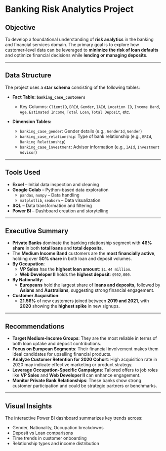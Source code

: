 # Banking Risk Analytics Project

## Objective  
To develop a foundational understanding of **risk analytics** in the banking and financial services domain. The primary goal is to explore how customer-level data can be leveraged to **minimize the risk of loan defaults** and optimize financial decisions while **lending or managing deposits**.

---

## Data Structure  
The project uses a **star schema** consisting of the following tables:

- **Fact Table: `banking_case_customers`**
  - Key Columns: `ClientID`, `BRId`, `Gender`, `IAId`, `Location ID`, `Income Band`, `Age`, `Estimated Income`, `Total Loan`, `Total Deposit`, etc.

- **Dimension Tables:**
  - `banking_case_gender`: Gender details (e.g., `GenderId`, `Gender`)
  - `banking_case_relationship`: Type of bank relationship (e.g., `BRId`, `Banking Relationship`)
  - `banking_case_investment`: Advisor information (e.g., `IAId`, `Investment Advisor`)

---

## Tools Used  
- **Excel** – Initial data inspection and cleaning  
- **Google Colab** – Python-based data exploration  
  - `pandas`, `numpy` – Data handling  
  - `matplotlib`, `seaborn` – Data visualization  
- **SQL** – Data transformation and filtering  
- **Power BI** – Dashboard creation and storytelling

---

## Executive Summary  
- **Private Banks** dominate the banking relationship segment with **46% share** in both **total loans** and **total deposits**.  
- The **Medium Income Band** customers are the **most financially active**, holding over **50% share** in both loan and deposit volumes.  
- **By Occupation**:
  - **VP Sales** has the **highest loan amount**: `$1.44 million`.
  - **Web Developer II** holds the **highest deposit**: `$902,000`.  
- **By Nationality**:
  - **Europeans** hold the largest share of **loans and deposits**, followed by **Asians** and **Australians**, suggesting strong financial engagement.
- **Customer Acquisition**:
  - **21.56%** of new customers joined between **2019 and 2021**, with **2020** showing the **highest spike** in new signups.

---

## Recommendations  
- **Target Medium-Income Groups**: They are the most reliable in terms of both loan uptake and deposit contributions.  
- **Focus on European Segments**: Their financial involvement makes them ideal candidates for upselling financial products.  
- **Analyze Customer Retention for 2020 Cohort**: High acquisition rate in 2020 may indicate effective marketing or product strategy.  
- **Leverage Occupation-Specific Campaigns**: Tailored offers to job roles like **VP Sales** and **Web Developer II** can enhance engagement.  
- **Monitor Private Bank Relationships**: These banks show strong customer participation and could be strategic partners or benchmarks.

---

## Visual Insights  
The interactive Power BI dashboard summarizes key trends across:
- Gender, Nationality, Occupation breakdowns  
- Deposit vs Loan comparisons  
- Time trends in customer onboarding  
- Relationship types and income distribution
